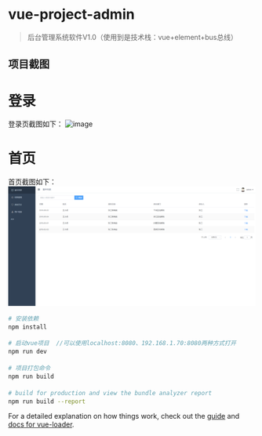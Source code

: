 # vue-project-admin

> 后台管理系统软件V1.0（使用到是技术栈：vue+element+bus总线）

## 项目截图

# 登录

登录页截图如下：
![image](https://github.com/mrslancheng/vue-image/blob/master/login4.png) 

# 首页

首页截图如下：
![image](https://github.com/mrslancheng/vue-image/blob/master/index2.png)


``` bash
# 安装依赖
npm install

# 启动vue项目  //可以使用localhost:8080、192.168.1.70:8080两种方式打开
npm run dev

# 项目打包命令
npm run build

# build for production and view the bundle analyzer report
npm run build --report
```

For a detailed explanation on how things work, check out the [guide](http://vuejs-templates.github.io/webpack/) and [docs for vue-loader](http://vuejs.github.io/vue-loader).
